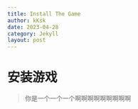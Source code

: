```yaml
---
title: Install The Game
author: kKsk
date: 2023-04-28
category: Jekyll
layout: post
---
```


# 安装游戏

> 你是一个一个一个啊啊啊啊啊啊啊啊啊